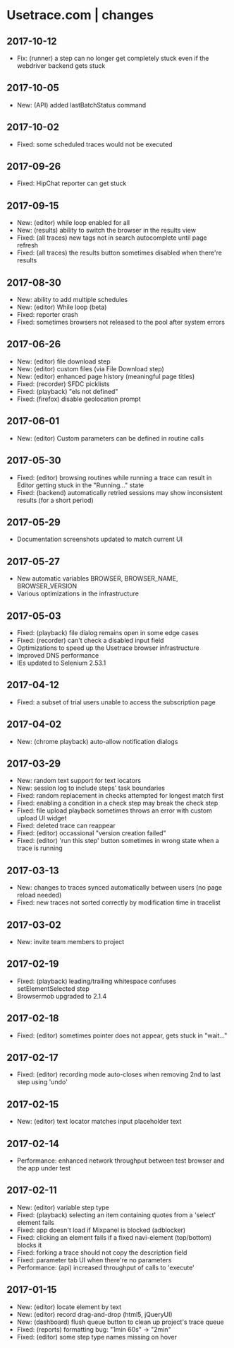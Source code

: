 # Usetrace.com | changes

## 2017-10-12
* Fix: (runner) a step can no longer get completely stuck even if the webdriver backend gets stuck

## 2017-10-05
* New: (API) added lastBatchStatus command

## 2017-10-02
* Fixed: some scheduled traces would not be executed

## 2017-09-26
* Fixed: HipChat reporter can get stuck

## 2017-09-15
* New: (editor) while loop enabled for all
* New: (results) ability to switch the browser in the results view
* Fixed: (all traces) new tags not in search autocomplete until page refresh
* Fixed: (all traces) the results button sometimes disabled when there're results

## 2017-08-30
* New: ability to add multiple schedules
* New: (editor) While loop (beta)
* Fixed: reporter crash
* Fixed: sometimes browsers not released to the pool after system errors

## 2017-06-26
* New: (editor) file download step
* New: (editor) custom files (via File Download step)
* New: (editor) enhanced page history (meaningful page titles)
* Fixed: (recorder) SFDC picklists
* Fixed: (playback) "els not defined"
* Fixed: (firefox) disable geolocation prompt

## 2017-06-01
* New: (editor) Custom parameters can be defined in routine calls

## 2017-05-30
* Fixed: (editor) browsing routines while running a trace can result in Editor getting stuck in the "Running..." state
* Fixed: (backend) automatically retried sessions may show inconsistent results (for a short period)

## 2017-05-29
* Documentation screenshots updated to match current UI

## 2017-05-27
* New automatic variables BROWSER, BROWSER_NAME, BROWSER_VERSION
* Various optimizations in the infrastructure

## 2017-05-03
* Fixed: (playback) file dialog remains open in some edge cases
* Fixed: (recorder) can't check a disabled input field
* Optimizations to speed up the Usetrace browser infrastructure
* Improved DNS performance
* IEs updated to Selenium 2.53.1

## 2017-04-12
* Fixed: a subset of trial users unable to access the subscription page

## 2017-04-02
* New: (chrome playback) auto-allow notification dialogs

## 2017-03-29
* New: random text support for text locators
* New: session log to include steps' task boundaries
* Fixed: random replacement in checks attempted for longest match first
* Fixed: enabling a condition in a check step may break the check step
* Fixed: file upload playback sometimes throws an error with custom upload UI widget
* Fixed: deleted trace can reappear
* Fixed: (editor) occassional "version creation failed"
* Fixed: (editor) 'run this step' button sometimes in wrong state when a trace is running

## 2017-03-13
* New: changes to traces synced automatically between users (no page reload needed)
* Fixed: new traces not sorted correctly by modification time in tracelist

## 2017-03-02
* New: invite team members to project

## 2017-02-19
* Fixed: (playback) leading/trailing whitespace confuses setElementSelected step
* Browsermob upgraded to 2.1.4

## 2017-02-18
* Fixed: (editor) sometimes pointer does not appear, gets stuck in "wait..."

## 2017-02-17
* Fixed: (editor) recording mode auto-closes when removing 2nd to last step using 'undo'

## 2017-02-15
* New: (editor) text locator matches input placeholder text

## 2017-02-14
* Performance: enhanced network throughput between test browser and the app under test

## 2017-02-11
* New: (editor) variable step type
* Fixed: (playback) selecting an item containing quotes from a 'select' element fails
* Fixed: app doesn't load if Mixpanel is blocked (adblocker)
* Fixed: clicking an element fails if a fixed navi-element (top/bottom) blocks it  
* Fixed: forking a trace should not copy the description field
* Fixed: parameter tab UI when there're no parameters
* Performance: (api) increased throughput of calls to 'execute'

## 2017-01-15
* New: (editor) locate element by text
* New: (editor) record drag-and-drop (html5, jQueryUI)
* New: (dashboard) flush queue button to clean up project's trace queue
* Fixed: (reports) formatting bug: "1min 60s" -> "2min"
* Fixed: (editor) some step type names missing on hover
